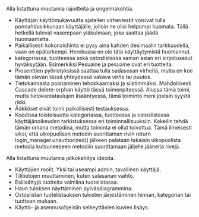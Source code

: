 Alla listattuna muutamia rajoitteita ja ongelmakohtia.

* Käyttäjän käyttömukavuutta ajatellen virheviestit voisivat tulla ponnahdusikkunaan käyttäjälle, jolloin ne olisi helpompi huomata. Tällä hetkellä tulevat vasempaan yläkulmaan, joka saattaa jäädä huomaamatta.
* Paikallisesti kokonaishinta ei pysy aina kahden desimaalin tarkkuudella, vaan on epätarkempi. Herokussa en ole tätä käyttäytymistä huomannut.
* kategoriassa, tuotteessa sekä ostoslistassa saman asian eri kirjoitusasut hyväksytään. Esimerkiksi Pesuaine ja pesuaine ovat eri tuotteita.
* Prosenttien pyöristyksissä saattaa tulla sadasosan virheitä, mutta en koe tämän olevan tässä yhteydessä vakava virhe tai puutos.
* Tietokannasta poistaminen tehokkaamaksi ja siistimmäksi. Mahdollisesti Cascade delete-orphan käyttö tässä toimenpiteessä. Alussa tämä toimi, mutta tietokantataulujen lisääntyessä, tämä toiminto meni jostain syystä rikki.
* Ääkköset eivät toimi paikallisesti testauksessa.
* Koodissa toisteisuutta kategoriassa, tuotteessa ja ostoslistassa käyttäjänoikeuden tarkistuksessa eri toiminnallisuuksiin. Kokeilin tehdä tämän omana metodina, mutta toiminta ei ollut toivottua. Tämä ilmeisesti siksi, että ulkopuolisen metodin suorittaman rivin return login_manager.unauthorized()  jälkeen palataan takaisin ulkopuolista metodia kutsuneeseen metodiin suorittamaan jäljelle jääneitä rivejä.  

Alla listattuna muutamia jatkokehitys ideoita.

* Käyttäjien roolit. Yksi tai useampi admin, tavallinen käyttäjä.
* Tilitietojen muuttaminen, kuten salasanan vaihto.
* Esilisättyjä tuotteita valmiina tuotelistassa.
* Haun tuloksen näyttäminen pylväsdiagrammina.
* Ostoslistan tuotelistauksen tulosten järjestäminen hinnan, kategorian tai tuotteen mukaan.
* Käyttö- ja asennusohjeisiin selkeyttävien kuvien lisäys.
